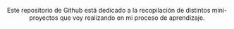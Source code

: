 <p style="text-align: center;">
  Este repositorio de <span style="color=red;">Github</span> está dedicado a la recopilación de distintos 
mini-proyectos que voy realizando en mi proceso de aprendizaje.
</p>


